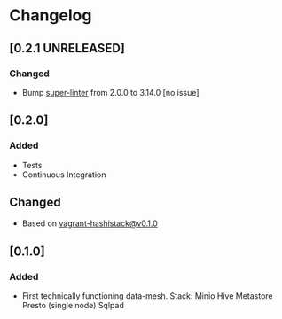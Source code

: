 # Changelog

## [0.2.1 UNRELEASED]

### Changed
- Bump [super-linter](https://github.com/github/super-linter) from 2.0.0 to 3.14.0 [no issue]

## [0.2.0]

### Added

- Tests
- Continuous Integration

## Changed

- Based on [vagrant-hashistack@v0.1.0](https://github.com/fredrikhgrelland/vagrant-hashistack/releases/tag/0.1.0)

## [0.1.0]

### Added

- First technically functioning data-mesh. Stack: Minio Hive Metastore Presto (single node) Sqlpad